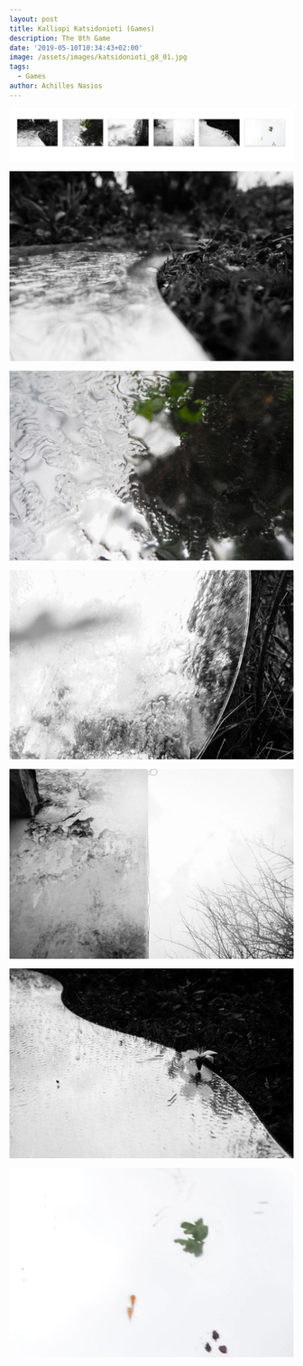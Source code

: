 ```yaml
---
layout: post
title: Kalliopi Katsidonioti (Games)
description: The 8th Game
date: '2019-05-10T10:34:43+02:00'
image: /assets/images/katsidonioti_g8_01.jpg
tags:
  - Games
author: Achilles Nasios
---
```

![](/assets/images/katsidonioti_g8_pres.jpg)

![](/assets/images/katsidonioti_g8_01.jpg)

![](/assets/images/katsidonioti_g8_02.jpg)

![](/assets/images/katsidonioti_g8_03.jpg)

![](/assets/images/katsidonioti_g8_04.jpg)

![](/assets/images/katsidonioti_g8_05.jpg)

![](/assets/images/katsidonioti_g8_06.jpg)
